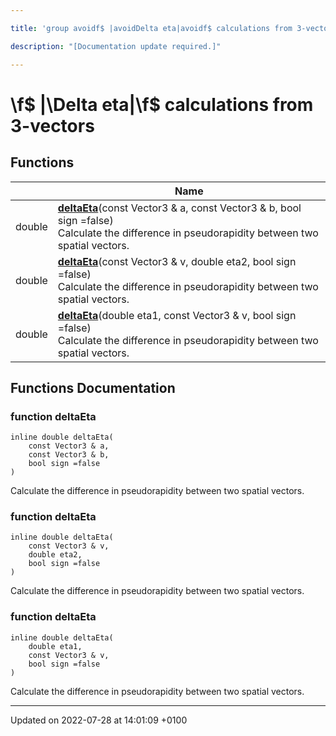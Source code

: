 ```yaml
---

title: 'group avoidf$ |avoidDelta eta|avoidf$ calculations from 3-vectors'

description: "[Documentation update required.]"

---
```


# \f$ |\Delta eta|\f$ calculations from 3-vectors



## Functions

|                | Name           |
| -------------- | -------------- |
| double | **[deltaEta](http://example.org/modules/group__momutils__vec3__deta/#function-deltaeta)**(const Vector3 & a, const Vector3 & b, bool sign =false)<br>Calculate the difference in pseudorapidity between two spatial vectors.  |
| double | **[deltaEta](http://example.org/modules/group__momutils__vec3__deta/#function-deltaeta)**(const Vector3 & v, double eta2, bool sign =false)<br>Calculate the difference in pseudorapidity between two spatial vectors.  |
| double | **[deltaEta](http://example.org/modules/group__momutils__vec3__deta/#function-deltaeta)**(double eta1, const Vector3 & v, bool sign =false)<br>Calculate the difference in pseudorapidity between two spatial vectors.  |


## Functions Documentation

### function deltaEta

```
inline double deltaEta(
    const Vector3 & a,
    const Vector3 & b,
    bool sign =false
)
```

Calculate the difference in pseudorapidity between two spatial vectors. 

### function deltaEta

```
inline double deltaEta(
    const Vector3 & v,
    double eta2,
    bool sign =false
)
```

Calculate the difference in pseudorapidity between two spatial vectors. 

### function deltaEta

```
inline double deltaEta(
    double eta1,
    const Vector3 & v,
    bool sign =false
)
```

Calculate the difference in pseudorapidity between two spatial vectors. 





-------------------------------

Updated on 2022-07-28 at 14:01:09 +0100
